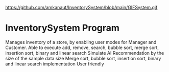 https://github.com/amkanaut/InventorySystem/blob/main/GIFSystem.gif
# InventorySystem Program
 Manages inventory of a store, by enabling user modes for Manager and Customer. 
 Able to execute add, remove, search, bubble sort, merge sort, insertion sort, binary and linear search
 Simulate AI Recommendation by the size of the sample data size
 Merge sort, bubble sort, insertion sort, binary and linear search implementation
 User friendly

